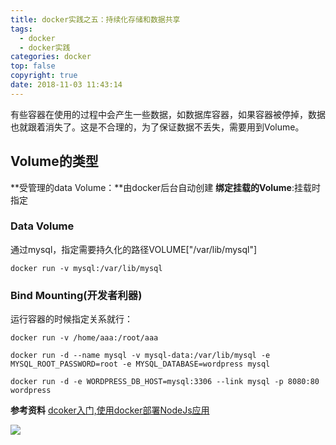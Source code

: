 ```yaml
---
title: docker实践之五：持续化存储和数据共享
tags:
  - docker
  - docker实践
categories: docker
top: false
copyright: true
date: 2018-11-03 11:43:14
---
```

有些容器在使用的过程中会产生一些数据，如数据库容器，如果容器被停掉，数据也就跟着消失了。这是不合理的，为了保证数据不丢失，需要用到Volume。
<!--more-->




## Volume的类型
**受管理的data Volume：**由docker后台自动创建
**绑定挂载的Volume**:挂载时指定

### Data Volume
通过mysql，指定需要持久化的路径VOLUME["/var/lib/mysql"]
```
docker run -v mysql:/var/lib/mysql
```

### Bind Mounting(开发者利器)
运行容器的时候指定关系就行：
```
docker run -v /home/aaa:/root/aaa

docker run -d --name mysql -v mysql-data:/var/lib/mysql -e MYSQL_ROOT_PASSWORD=root -e MYSQL_DATABASE=wordpress mysql

docker run -d -e WORDPRESS_DB_HOST=mysql:3306 --link mysql -p 8080:80 wordpress
```

**参考资料**
[dcoker入门,使用docker部署NodeJs应用](https://www.cnblogs.com/pass245939319/p/8473861.html)

![](http://static.zhyjor.com/wexin.png)
